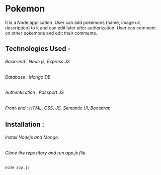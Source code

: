 # Pokemon
 It is a Node application. User can add pokemons (name, image url, description) to it and can edit later after authorization. User can comment on other pokemons and edit their comments.
 
## Technologies Used -
 ###### Back-end : Node  js, Express JS
 ###### Database : Mongo DB
 ###### Authentication : Passport JS
 ###### Front-end : HTML, CSS, JS, Semantic UI, Bootstrap
 
## Installation :
 ###### Install Nodejs and Mongo.
 ###### Clone the repository and run app.js file 
 ```bash
 node app.js
 ```

